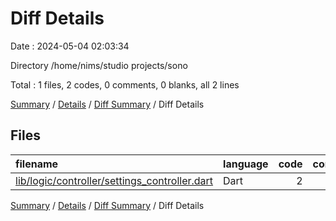 # Diff Details

Date : 2024-05-04 02:03:34

Directory /home/nims/studio projects/sono

Total : 1 files,  2 codes, 0 comments, 0 blanks, all 2 lines

[Summary](results.md) / [Details](details.md) / [Diff Summary](diff.md) / Diff Details

## Files
| filename | language | code | comment | blank | total |
| :--- | :--- | ---: | ---: | ---: | ---: |
| [lib/logic/controller/settings_controller.dart](/lib/logic/controller/settings_controller.dart) | Dart | 2 | 0 | 0 | 2 |

[Summary](results.md) / [Details](details.md) / [Diff Summary](diff.md) / Diff Details